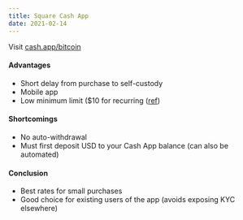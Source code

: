 ```yaml
---
title: Square Cash App
date: 2021-02-14
---
```


Visit [cash.app/bitcoin](https://cash.app/bitcoin)
#### Advantages
  - Short delay from purchase to self-custody
  - Mobile app
  - Low minimum limit ($10 for recurring ([ref](https://cash.app/help/us/en-us/3109-schedule-automatic-purchases))
#### Shortcomings
  - No auto-withdrawal
  - Must first deposit USD to your Cash App balance (can also be automated)
#### Conclusion
  - Best rates for small purchases
  - Good choice for existing users of the app (avoids exposing KYC elsewhere)

